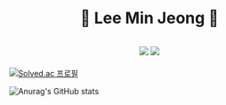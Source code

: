 <h1 align="center">🙈 Lee Min Jeong 🙉</h1>

<h2 align="center"><a href="https://www.instagram.com/mmm__j2/" target="_blank"><img src="https://img.shields.io/badge/mmm_j2-000000?style=flat&logo=Instagram&logoColor=E4405F"/></a>
<a href="https://velog.io/@alswjd6807" target="_blank"><img src="https://img.shields.io/badge/notion-000000?style=flat&logo=Notion&logoColor=c4a01d"/></a>
</h2>


[![Solved.ac
프로필](http://mazassumnida.wtf/api/v2/generate_badge?boj=minddong)](https://solved.ac/minddong)

![Anurag's GitHub stats](https://github-readme-stats.vercel.app/api?username=M1ngD0ng&show_icons=true&theme=apprentice)
